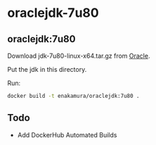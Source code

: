 # oraclejdk-7u80

## oraclejdk:7u80

Download jdk-7u80-linux-x64.tar.gz from [Oracle](https://www.oracle.com/java/technologies/javase/javase7-archive-downloads.html).

Put the jdk in this directory.

Run:

```sh
docker build -t enakamura/oraclejdk:7u80 .
```

## Todo

- Add DockerHub Automated Builds
